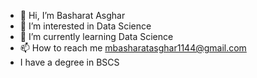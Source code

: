 - 👋 Hi, I’m Basharat Asghar
- 👀 I’m interested in Data Science
- 🌱 I’m currently learning Data Science
- 📫 How to reach me mbasharatasghar1144@gmail.com
- I have a degree in BSCS
<!---
Basharat-Asghar/Basharat-Asghar is a ✨ special ✨ repository because its `README.md` (this file) appears on your GitHub profile.
You can click the Preview link to take a look at your changes.
--->
